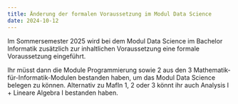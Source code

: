 ```yaml
---
title: Änderung der formalen Voraussetzung im Modul Data Science
date: 2024-10-12
---
```


Im Sommersemester 2025 wird bei dem Modul Data Science im Bachelor Informatik zusätzlich zur
inhaltlichen Voraussetzung eine formale Voraussetzung eingeführt.

Ihr müsst dann die Module Programmierung sowie 2 aus den 3 Mathematik-für-Informatik-Modulen bestanden haben, 
um das Modul Data Science belegen zu können. Alternativ zu MafIn 1, 2 oder 3 könnt ihr auch Analysis I + Lineare Algebra I bestanden haben.
